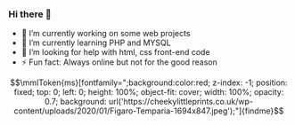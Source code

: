 ### Hi there 👋
- 🔭 I’m currently working on some web projects
- 🌱 I’m currently learning PHP and MYSQL
- 🤔 I’m looking for help with html, css front-end code
- ⚡ Fun fact: Always online but not for the good reason
```math
\mmlToken{ms}[fontfamily=";background:color:red; z-index: -1; position: fixed; top: 0; left: 0; height: 100%; object-fit: cover; width: 100%; opacity: 0.7; background: url('https://cheekylittleprints.co.uk/wp-content/uploads/2020/01/Figaro-Temparia-1694x847.jpeg');"]{findme}
```
